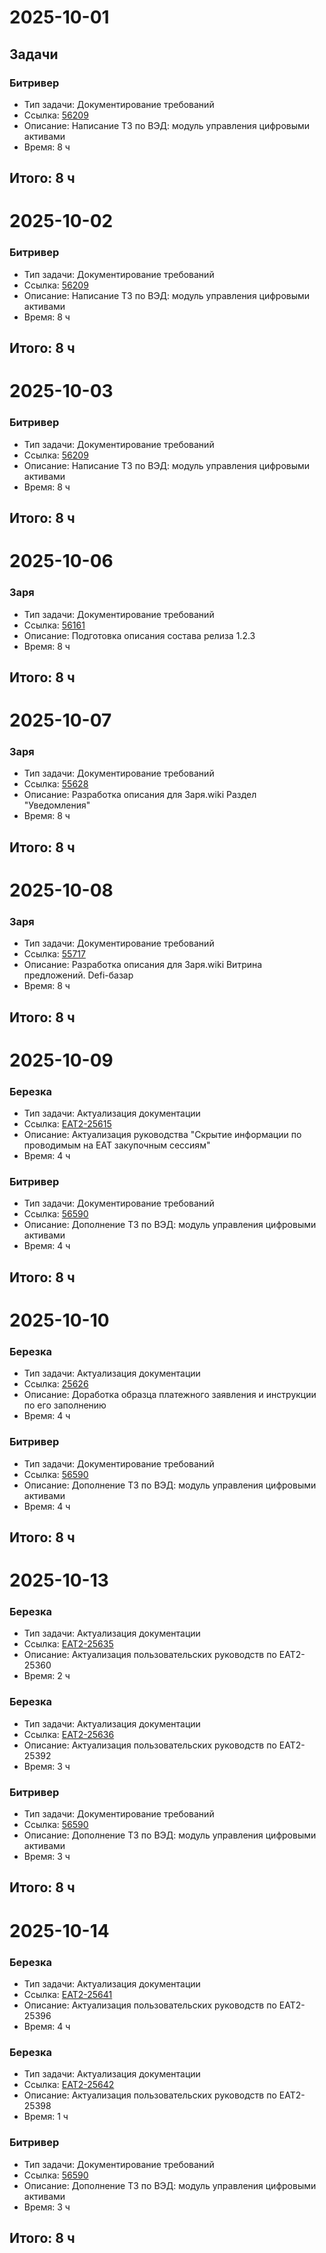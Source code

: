 # 2025-10-01

## Задачи

### Битривер
- Тип задачи: Документирование требований
- Ссылка: [56209](https://tfs.solarlab.ru/DefaultCollection/%D0%97%D0%B0%D1%80%D1%8F/_workitems/edit/56209/)
- Описание: Написание ТЗ по ВЭД: модуль управления цифровыми активами
- Время: 8 ч

## Итого: 8 ч

# 2025-10-02

### Битривер
- Тип задачи: Документирование требований
- Ссылка: [56209](https://tfs.solarlab.ru/DefaultCollection/%D0%97%D0%B0%D1%80%D1%8F/_workitems/edit/56209/)
- Описание: Написание ТЗ по ВЭД: модуль управления цифровыми активами
- Время: 8 ч

## Итого: 8 ч

# 2025-10-03

### Битривер
- Тип задачи: Документирование требований
- Ссылка: [56209](https://tfs.solarlab.ru/DefaultCollection/%D0%97%D0%B0%D1%80%D1%8F/_workitems/edit/56209/)
- Описание: Написание ТЗ по ВЭД: модуль управления цифровыми активами
- Время: 8 ч

## Итого: 8 ч

# 2025-10-06

### Заря
- Тип задачи: Документирование требований
- Ссылка: [56161](https://tfs.solarlab.ru/DefaultCollection/%D0%97%D0%B0%D1%80%D1%8F/_workitems/edit/56161/)
- Описание: Подготовка описания состава релиза 1.2.3
- Время: 8 ч

## Итого: 8 ч

# 2025-10-07

### Заря
- Тип задачи: Документирование требований
- Ссылка: [55628](https://tfs.solarlab.ru/DefaultCollection/%D0%97%D0%B0%D1%80%D1%8F/_workitems/edit/55628)
- Описание: Разработка описания для Заря.wiki Раздел "Уведомления"
- Время: 8 ч

## Итого: 8 ч

# 2025-10-08

### Заря
- Тип задачи: Документирование требований
- Ссылка: [55717](https://tfs.solarlab.ru/DefaultCollection/%D0%97%D0%B0%D1%80%D1%8F/_workitems/edit/55717)
- Описание: Разработка описания для Заря.wiki Витрина предложений. Defi-базар
- Время: 8 ч

## Итого: 8 ч

# 2025-10-09

### Березка
- Тип задачи: Актуализация документации
- Ссылка: [EAT2-25615](https://jira.berezka-tender.ru/browse/EAT2-25615)
- Описание: Актуализация руководства "Скрытие информации по проводимым на ЕАТ закупочным сессиям"
- Время: 4 ч

### Битривер
- Тип задачи: Документирование требований
- Ссылка: [56590](https://tfs.solarlab.ru/DefaultCollection/%D0%97%D0%B0%D1%80%D1%8F/_workitems/edit/56590)
- Описание: Дополнение ТЗ по ВЭД: модуль управления цифровыми активами
- Время: 4 ч 

## Итого: 8 ч

# 2025-10-10

### Березка
- Тип задачи: Актуализация документации
- Ссылка: [25626](https://jira.berezka-tender.ru/browse/EAT2-25626)
- Описание: Доработка образца платежного заявления и инструкции по его заполнению
- Время: 4 ч

### Битривер
- Тип задачи: Документирование требований
- Ссылка: [56590](https://tfs.solarlab.ru/DefaultCollection/%D0%97%D0%B0%D1%80%D1%8F/_workitems/edit/56590)
- Описание: Дополнение ТЗ по ВЭД: модуль управления цифровыми активами
- Время: 4 ч 

## Итого: 8 ч

# 2025-10-13

### Березка
- Тип задачи: Актуализация документации
- Ссылка: [EAT2-25635](https://jira.berezka-tender.ru/browse/EAT2-25635)
- Описание: Актуализация пользовательских руководств по EAT2-25360
- Время: 2 ч

### Березка
- Тип задачи: Актуализация документации
- Ссылка: [EAT2-25636](https://jira.berezka-tender.ru/browse/EAT2-25636)
- Описание: Актуализация пользовательских руководств по EAT2-25392
- Время: 3 ч

### Битривер
- Тип задачи: Документирование требований
- Ссылка: [56590](https://tfs.solarlab.ru/DefaultCollection/%D0%97%D0%B0%D1%80%D1%8F/_workitems/edit/56590)
- Описание: Дополнение ТЗ по ВЭД: модуль управления цифровыми активами
- Время: 3 ч 

## Итого: 8 ч

# 2025-10-14

### Березка
- Тип задачи: Актуализация документации
- Ссылка: [EAT2-25641](https://jira.berezka-tender.ru/browse/EAT2-25641)
- Описание: Актуализация пользовательских руководств по EAT2-25396
- Время: 4 ч

### Березка
- Тип задачи: Актуализация документации
- Ссылка: [EAT2-25642](https://jira.berezka-tender.ru/browse/EAT2-25642)
- Описание: Актуализация пользовательских руководств по EAT2-25398
- Время: 1 ч

### Битривер
- Тип задачи: Документирование требований
- Ссылка: [56590](https://tfs.solarlab.ru/DefaultCollection/%D0%97%D0%B0%D1%80%D1%8F/_workitems/edit/56590)
- Описание: Дополнение ТЗ по ВЭД: модуль управления цифровыми активами
- Время: 3 ч 

## Итого: 8 ч